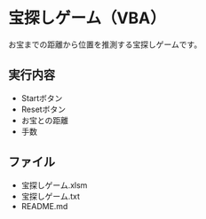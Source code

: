 # 宝探しゲーム（VBA）
お宝までの距離から位置を推測する宝探しゲームです。

## 実行内容
- Startボタン
- Resetボタン
- お宝との距離
- 手数

## ファイル
- 宝探しゲーム.xlsm
- 宝探しゲーム.txt
- README.md
